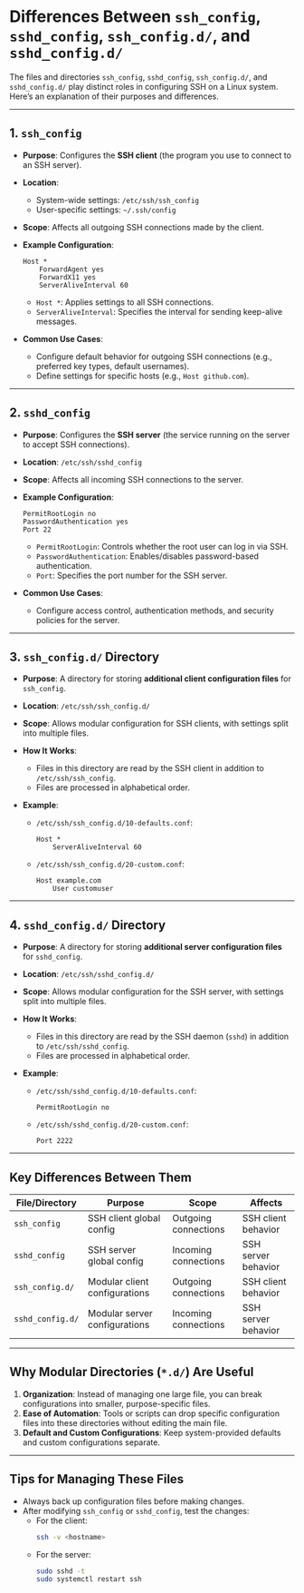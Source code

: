# Differences Between `ssh_config`, `sshd_config`, `ssh_config.d/`, and `sshd_config.d/`

The files and directories `ssh_config`, `sshd_config`, `ssh_config.d/`, and `sshd_config.d/` play distinct roles in configuring SSH on a Linux system. Here’s an explanation of their purposes and differences.

---

## **1. `ssh_config`**
- **Purpose**: Configures the **SSH client** (the program you use to connect to an SSH server).
- **Location**: 
  - System-wide settings: `/etc/ssh/ssh_config`
  - User-specific settings: `~/.ssh/config`
- **Scope**: Affects all outgoing SSH connections made by the client.
- **Example Configuration**:
  ```plaintext
  Host *
      ForwardAgent yes
      ForwardX11 yes
      ServerAliveInterval 60
  ```
  - `Host *`: Applies settings to all SSH connections.
  - `ServerAliveInterval`: Specifies the interval for sending keep-alive messages.

- **Common Use Cases**:
  - Configure default behavior for outgoing SSH connections (e.g., preferred key types, default usernames).
  - Define settings for specific hosts (e.g., `Host github.com`).

---

## **2. `sshd_config`**
- **Purpose**: Configures the **SSH server** (the service running on the server to accept SSH connections).
- **Location**: `/etc/ssh/sshd_config`
- **Scope**: Affects all incoming SSH connections to the server.
- **Example Configuration**:
  ```plaintext
  PermitRootLogin no
  PasswordAuthentication yes
  Port 22
  ```
  - `PermitRootLogin`: Controls whether the root user can log in via SSH.
  - `PasswordAuthentication`: Enables/disables password-based authentication.
  - `Port`: Specifies the port number for the SSH server.

- **Common Use Cases**:
  - Configure access control, authentication methods, and security policies for the server.

---

## **3. `ssh_config.d/` Directory**
- **Purpose**: A directory for storing **additional client configuration files** for `ssh_config`.
- **Location**: `/etc/ssh/ssh_config.d/`
- **Scope**: Allows modular configuration for SSH clients, with settings split into multiple files.
- **How It Works**:
  - Files in this directory are read by the SSH client in addition to `/etc/ssh/ssh_config`.
  - Files are processed in alphabetical order.

- **Example**:
  - `/etc/ssh/ssh_config.d/10-defaults.conf`:
    ```plaintext
    Host *
        ServerAliveInterval 60
    ```
  - `/etc/ssh/ssh_config.d/20-custom.conf`:
    ```plaintext
    Host example.com
        User customuser
    ```

---

## **4. `sshd_config.d/` Directory**
- **Purpose**: A directory for storing **additional server configuration files** for `sshd_config`.
- **Location**: `/etc/ssh/sshd_config.d/`
- **Scope**: Allows modular configuration for the SSH server, with settings split into multiple files.
- **How It Works**:
  - Files in this directory are read by the SSH daemon (`sshd`) in addition to `/etc/ssh/sshd_config`.
  - Files are processed in alphabetical order.

- **Example**:
  - `/etc/ssh/sshd_config.d/10-defaults.conf`:
    ```plaintext
    PermitRootLogin no
    ```
  - `/etc/ssh/sshd_config.d/20-custom.conf`:
    ```plaintext
    Port 2222
    ```

---

## **Key Differences Between Them**

| **File/Directory**   | **Purpose**                      | **Scope**            | **Affects**                 |
|-----------------------|----------------------------------|----------------------|-----------------------------|
| `ssh_config`          | SSH client global config        | Outgoing connections | SSH client behavior         |
| `sshd_config`         | SSH server global config        | Incoming connections | SSH server behavior         |
| `ssh_config.d/`       | Modular client configurations   | Outgoing connections | SSH client behavior         |
| `sshd_config.d/`      | Modular server configurations   | Incoming connections | SSH server behavior         |

---

## **Why Modular Directories (`*.d/`) Are Useful**
1. **Organization**: Instead of managing one large file, you can break configurations into smaller, purpose-specific files.
2. **Ease of Automation**: Tools or scripts can drop specific configuration files into these directories without editing the main file.
3. **Default and Custom Configurations**: Keep system-provided defaults and custom configurations separate.

---

## **Tips for Managing These Files**
- Always back up configuration files before making changes.
- After modifying `ssh_config` or `sshd_config`, test the changes:
  - For the client:
    ```bash
    ssh -v <hostname>
    ```
  - For the server:
    ```bash
    sudo sshd -t
    sudo systemctl restart ssh
    

